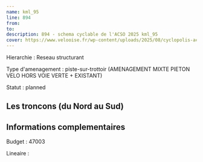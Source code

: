 ```yaml
---
name: kml_95 
line: 894
from: 
to:  
description: 894 - schema cyclable de l'ACSO 2025 kml_95 
cover: https://www.velooise.fr/wp-content/uploads/2025/08/cyclopolis-acso-894.jpg
---
```

Hierarchie : Reseau structurant

Type d'amenagement : piste-sur-trottoir (AMENAGEMENT MIXTE PIETON VELO HORS VOIE VERTE + EXISTANT)

Statut : planned

## Les troncons (du Nord au Sud)

## Informations complementaires

Budget  : 47003 

Lineaire :

